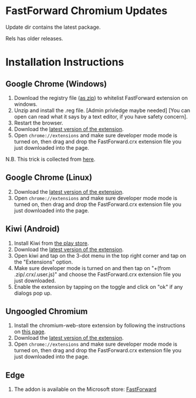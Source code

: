 # FastForward Chromium Updates

Update dir contains the latest package.

Rels has older releases.


# Installation Instructions


## Google Chrome (Windows)
1) Download the registry file ([as zip](https://cdn.jsdelivr.net/gh/FastForwardTeam/releases/winreg/allow_ff.zip)) to whitelist FastForward extension on windows.
2) Unzip and install the .reg file. \[Admin privledge maybe needed] \[You can open can read what it says by a text editor, if you have safety concern].
3) Restart the browser.
4) Download the [latest version of the extension](https://cdn.jsdelivr.net/gh/FastForwardTeam/releases/update/FastForward.crx).
5) Open `chrome://extensions` and make sure developer mode mode is turned on, then drag and drop the FastForward.crx extension file you just downloaded into the page.

N.B. This trick is collected from [here](https://stackoverflow.com/a/48990515/13519865).

## Google Chrome (Linux)
2) Download the [latest version of the extension](https://cdn.jsdelivr.net/gh/FastForwardTeam/releases/update/FastForward.crx).
3) Open `chrome://extensions` and make sure developer mode mode is turned on, then drag and drop the FastForward.crx extension file you just downloaded into the page.


## Kiwi (Android)
1) Install Kiwi from [the play store](https://play.google.com/store/apps/details?id=com.kiwibrowser.browser).
2) Download the [latest version of the extension](https://cdn.jsdelivr.net/gh/FastForwardTeam/releases/update/FastForward.crx).
3) Open kiwi and tap on the 3-dot menu in the top right corner and tap on the "Extensions" option.
4) Make sure developer mode is turned on and then tap on "+(from .zip/.crx/.user.js)" and choose the FastForward.crx extension file you just downloaded.
5) Enable the extension by tapping on the toggle and click on "ok" if any dialogs pop up.



## Ungoogled Chromium
1) Install the chromium-web-store extension by following the instructions on [this page](https://github.com/NeverDecaf/chromium-web-store#installation).
2) Download the [latest version of the extension](https://cdn.jsdelivr.net/gh/FastForwardTeam/releases/update/FastForward.crx).
3) Open `chrome://extensions` and make sure developer mode mode is turned on, then drag and drop the FastForward.crx extension file you just downloaded into the page.

## Edge
1) The addon is available on the Microsoft store: [FastForward](https://microsoftedge.microsoft.com/addons/detail/fastforward/ldcclmkclhomnpcnccgbgleikchbnecl)
